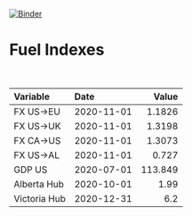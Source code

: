 [![Binder](https://mybinder.org/badge_logo.svg)](https://mybinder.org/v2/gh/AyrtonB/Global-Gas-Prices/master)

# Fuel Indexes

<br>

| Variable     | Date       |    Value |
|:-------------|:-----------|---------:|
| FX US->EU    | 2020-11-01 |   1.1826 |
| FX US->UK    | 2020-11-01 |   1.3198 |
| FX CA->US    | 2020-11-01 |   1.3073 |
| FX US->AL    | 2020-11-01 |   0.727  |
| GDP US       | 2020-07-01 | 113.849  |
| Alberta Hub  | 2020-10-01 |   1.99   |
| Victoria Hub | 2020-12-31 |   6.2    |